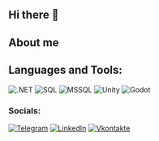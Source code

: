 ## Hi there 👋

## About me

## Languages and Tools:
![.NET](https://img.shields.io/badge/-FRAMEWORK-090909?style=for-the-badge&logo=.NET&logoColor=097CDB)
![SQL](https://img.shields.io/badge/-SQL-090909?style=for-the-badge&logo=SQL&logoColor=F8C52C)
![MSSQL](https://img.shields.io/badge/-MSSQL-090909?style=for-the-badge&logo=MSSQL&logoColor=F88C00)
![Unity](https://img.shields.io/badge/-Unity-090909?style=for-the-badge&logo=Unity&logoColor=E9D54D)
![Godot](https://img.shields.io/badge/-Godot-090909?style=for-the-badge&logo=Godot&logoColor=E5D3FF)


### Socials:
[![Telegram](https://img.shields.io/badge/-Telegram-090909?style=for-the-badge&logo=telegram&logoColor=27A0D9)](https://t.me/AugustWeissenberg)
[![LinkedIn](https://img.shields.io/badge/-LinkedIn-090909?style=for-the-badge&logo=linkedin&logoColor=007BB6)](https://www.linkedin.com/in/роман-витик-90009b218/)
[![Vkontakte](https://img.shields.io/badge/-Vkontakte-090909?style=for-the-badge&logo=Vk&logoColor=4F7DB3)](https://vk.com/august_waissenberg)
<!--
**PepeDux/PepeDux** is a ✨ _special_ ✨ repository because its `README.md` (this file) appears on your GitHub profile.

Here are some ideas to get you started:

- 🔭 I’m currently working on ...
- 🌱 I’m currently learning ...
- 👯 I’m looking to collaborate on ...
- 🤔 I’m looking for help with ...
- 💬 Ask me about ...
- 📫 How to reach me: ...
- 😄 Pronouns: ...
- ⚡ Fun fact: ...
-->
